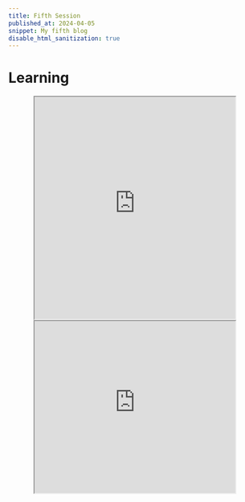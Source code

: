 ```yaml
---
title: Fifth Session
published_at: 2024-04-05
snippet: My fifth blog
disable_html_sanitization: true
---
```

# Learning
<div align="center">
<iframe src="https://editor.p5js.org/kimnhudiep2003/full/cnuZONnLQ" width = "400px" height ="442px"></iframe>
<iframe src="https://editor.p5js.org/kimnhudiep2003/full/Y-ltv4G_C" width = "400px" height = "342px"></iframe>
</div>